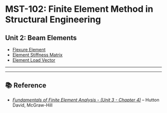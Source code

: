 <script type="text/x-mathjax-config">
  MathJax.Hub.Config({
    tex2jax: {
      inlineMath: [ ['$','$'], ["\\(","\\)"] ],
      processEscapes: true
    }
  });
</script>

<script type="text/javascript"
        src="https://cdn.mathjax.org/mathjax/latest/MathJax.js?config=TeX-AMS-MML_HTMLorMML">
</script>

# MST-102: Finite Element Method in Structural Engineering  

## Unit 2: Beam Elements

- [Flexure Element](#flexure-element)  
- [Element Stiffness Matrix](#element-stiffness-matrix)  
- [Element Load Vector](#element-load-vector)  

---


---


## 📚 Reference

- [*Fundamentals of Finite Element Analysis - (Unit 3 - Chapter 4)*](Resources/FEM_Hutton_Unit3_Ch4.pdf) – Hutton David, McGraw-Hill 







